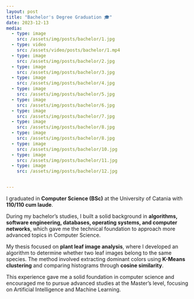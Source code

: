 ```yaml
---
layout: post
title: "Bachelor's Degree Graduation 🎓"
date: 2023-12-13
media:
  - type: image
    src: /assets/img/posts/bachelor/1.jpg
  - type: video
    src: /assets/video/posts/bachelor/1.mp4
  - type: image
    src: /assets/img/posts/bachelor/2.jpg
  - type: image
    src: /assets/img/posts/bachelor/3.jpg
  - type: image
    src: /assets/img/posts/bachelor/4.jpg
  - type: image
    src: /assets/img/posts/bachelor/5.jpg
  - type: image
    src: /assets/img/posts/bachelor/6.jpg
  - type: image
    src: /assets/img/posts/bachelor/7.jpg
  - type: image
    src: /assets/img/posts/bachelor/8.jpg
  - type: image
    src: /assets/img/posts/bachelor/8.jpg
  - type: image
    src: /assets/img/posts/bachelor/10.jpg
  - type: image
    src: /assets/img/posts/bachelor/11.jpg
  - type: image
    src: /assets/img/posts/bachelor/12.jpg


---
```


I graduated in **Computer Science (BSc)** at the University of Catania with **110/110 cum laude**.  

During my bachelor’s studies, I built a solid background in **algorithms, software engineering, databases, operating systems, and computer networks**, which gave me the technical foundation to approach more advanced topics in Computer Science. 

My thesis focused on **plant leaf image analysis**, where I developed an algorithm to determine whether two leaf images belong to the same species. The method involved extracting dominant colors using **K-Means clustering** and comparing histograms through **cosine similarity**.
 

This experience gave me a solid foundation in computer science and encouraged me to pursue advanced studies at the Master’s level, focusing on Artificial Intelligence and Machine Learning.
